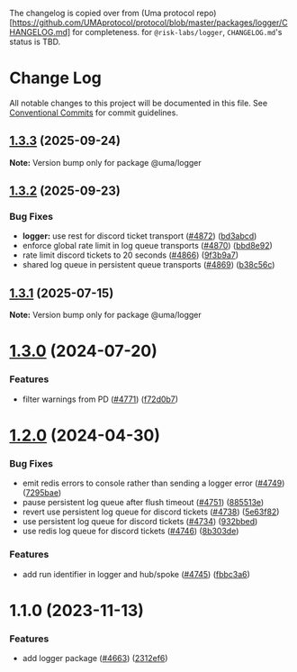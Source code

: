 The changelog is copied over from (Uma protocol repo)[https://github.com/UMAprotocol/protocol/blob/master/packages/logger/CHANGELOG.md] for completeness. for `@risk-labs/logger`, `CHANGELOG.md`'s status is TBD.

# Change Log

All notable changes to this project will be documented in this file.
See [Conventional Commits](https://conventionalcommits.org) for commit guidelines.

## [1.3.3](https://github.com/UMAprotocol/protocol/compare/@uma/logger@1.3.2...@uma/logger@1.3.3) (2025-09-24)

**Note:** Version bump only for package @uma/logger

## [1.3.2](https://github.com/UMAprotocol/protocol/compare/@uma/logger@1.3.1...@uma/logger@1.3.2) (2025-09-23)

### Bug Fixes

- **logger:** use rest for discord ticket transport ([#4872](https://github.com/UMAprotocol/protocol/issues/4872)) ([bd3abcd](https://github.com/UMAprotocol/protocol/commit/bd3abcd5291c5e872614106f4db8f2949576c7e8))
- enforce global rate limit in log queue transports ([#4870](https://github.com/UMAprotocol/protocol/issues/4870)) ([bbd8e92](https://github.com/UMAprotocol/protocol/commit/bbd8e921cd902749b4798dd72d38067512f0925c))
- rate limit discord tickets to 20 seconds ([#4866](https://github.com/UMAprotocol/protocol/issues/4866)) ([9f3b9a7](https://github.com/UMAprotocol/protocol/commit/9f3b9a7576472cb3d63a651db7e875313ba6741d))
- shared log queue in persistent queue transports ([#4869](https://github.com/UMAprotocol/protocol/issues/4869)) ([b38c56c](https://github.com/UMAprotocol/protocol/commit/b38c56cddf20551a557442a89109e1ee7f5da8e7))

## [1.3.1](https://github.com/UMAprotocol/protocol/compare/@uma/logger@1.3.0...@uma/logger@1.3.1) (2025-07-15)

**Note:** Version bump only for package @uma/logger

# [1.3.0](https://github.com/UMAprotocol/protocol/compare/@uma/logger@1.2.0...@uma/logger@1.3.0) (2024-07-20)

### Features

- filter warnings from PD ([#4771](https://github.com/UMAprotocol/protocol/issues/4771)) ([f72d0b7](https://github.com/UMAprotocol/protocol/commit/f72d0b78c8892d97b97b4ef2d2f685e360dc5831))

# [1.2.0](https://github.com/UMAprotocol/protocol/compare/@uma/logger@1.1.0...@uma/logger@1.2.0) (2024-04-30)

### Bug Fixes

- emit redis errors to console rather than sending a logger error ([#4749](https://github.com/UMAprotocol/protocol/issues/4749)) ([7295bae](https://github.com/UMAprotocol/protocol/commit/7295baea133912c15f2a82d229d5f4490a808d21))
- pause persistent log queue after flush timeout ([#4751](https://github.com/UMAprotocol/protocol/issues/4751)) ([885513e](https://github.com/UMAprotocol/protocol/commit/885513e4cdccddff735fe25819efa9078e7ed408))
- revert use persistent log queue for discord tickets ([#4738](https://github.com/UMAprotocol/protocol/issues/4738)) ([5e63f82](https://github.com/UMAprotocol/protocol/commit/5e63f82ad1783d4f9489dd1761ce6a641137f97c))
- use persistent log queue for discord tickets ([#4734](https://github.com/UMAprotocol/protocol/issues/4734)) ([932bbed](https://github.com/UMAprotocol/protocol/commit/932bbed4a2cab4d9234bde5af9c02aaa260c4132))
- use redis log queue for discord tickets ([#4746](https://github.com/UMAprotocol/protocol/issues/4746)) ([8b303de](https://github.com/UMAprotocol/protocol/commit/8b303de834704a9036525f83c7b7bf4796901fb2))

### Features

- add run identifier in logger and hub/spoke ([#4745](https://github.com/UMAprotocol/protocol/issues/4745)) ([fbbc3a6](https://github.com/UMAprotocol/protocol/commit/fbbc3a6d0f2c755b1b54784c9a083b022b005503))

# 1.1.0 (2023-11-13)

### Features

- add logger package ([#4663](https://github.com/UMAprotocol/protocol/issues/4663)) ([2312ef6](https://github.com/UMAprotocol/protocol/commit/2312ef6b8845bb0dac5ed02b134ff6763b81a60d))
